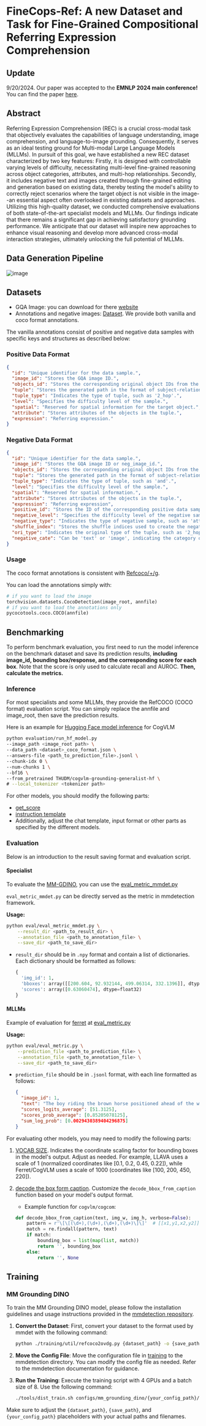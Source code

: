 # FineCops-Ref: A new Dataset and Task for Fine-Grained Compositional Referring Expression Comprehension

## Update
9/20/2024. Our paper was accepted to the **EMNLP 2024 main conference!** You can find the paper [here](https://arxiv.org/abs/2409.14750).

## Abstract
Referring Expression Comprehension (REC) is a crucial cross-modal task that objectively evaluates the capabilities of language understanding, image comprehension, and language-to-image grounding. Consequently, it serves as an ideal testing ground for Multi-modal Large Language Models (MLLMs). In pursuit of this goal, we have established a new REC dataset characterized by two key features: Firstly, it is designed with controllable varying levels of difficulty, necessitating multi-level fine-grained reasoning across object categories, attributes, and multi-hop relationships. Secondly, it includes negative text and images created through fine-grained editing and generation based on existing data, thereby testing the model's ability to correctly reject scenarios where the target object is not visible in the image--an essential aspect often overlooked in existing datasets and approaches. Utilizing this high-quality dataset, we conducted comprehensive evaluations of both state-of-the-art specialist models and MLLMs. Our findings indicate that there remains a significant gap in achieving satisfactory grounding performance. We anticipate that our dataset will inspire new approaches to enhance visual reasoning and develop more advanced cross-modal interaction strategies, ultimately unlocking the full potential of MLLMs.

## Data Generation Pipeline
![image](https://github.com/user-attachments/assets/57e0a2bb-865d-41f6-abcc-cdcfea5ff6bb)


## Datasets
- GQA Image: you can download for there [website](https://downloads.cs.stanford.edu/nlp/data/gqa/images.zip)
- Annotations and negative images: [Dataset](https://figshare.com/s/e323fe078924c8b36043?file=47091109). We provide both vanilla and coco format annotations.

The vanilla annotations consist of positive and negative data samples with specific keys and structures as described below:

### Positive Data Format

```json
{
  "id": "Unique identifier for the data sample.",
  "image_id": "Stores the GQA image ID.",
  "objects_id": "Stores the corresponding original object IDs from the GQA scene graph.",
  "tuple": "Stores the generated path in the format of subject-relation-object pairs.",
  "tuple_type": "Indicates the type of tuple, such as '2_hop'.",
  "level": "Specifies the difficulty level of the sample.",
  "spatial": "Reserved for spatial information for the target object.",
  "attribute": "Stores attributes of the objects in the tuple.",
  "expression": "Referring expression."
}
```

### Negative Data Format

```json
{
  "id": "Unique identifier for the data sample.",
  "image_id": "Stores the GQA image ID or neg_image_id.",
  "objects_id": "Stores the corresponding original object IDs from the GQA scene graph.",
  "tuple": "Stores the generated path in the format of subject-relation-object pairs.",
  "tuple_type": "Indicates the type of tuple, such as 'and'.",
  "level": "Specifies the difficulty level of the sample.",
  "spatial": "Reserved for spatial information.",
  "attribute": "Stores attributes of the objects in the tuple.",
  "expression": "Referring expression",
  "positive_id": "Stores the ID of the corresponding positive data sample.",
  "negative_level": "Specifies the difficulty level of the negative sample.",
  "negative_type": "Indicates the type of negative sample, such as 'attribute'.",
  "shuffle_index": "Stores the shuffle indices used to create the negative sample.",
  "ori_type": "Indicates the original type of the tuple, such as '2_hop'.",
  "negative_cate": "Can be 'text' or 'image', indicating the category of negativity."
}
```

### Usage
The coco format annotations is consistent with [Refcoco/+/g](https://zenodo.org/record/4729015/files/mdetr_annotations.tar.gz?download=1).

You can load the annotations simply with:

```python
# if you want to load the image
torchvision.datasets.CocoDetection(image_root, annfile)
# if you want to load the annotations only
pycocotools.coco.COCO(annfile)
```


## Benchmarking

To perform benchmark evaluation, you first need to run the model inference on the benchmark dataset and save its prediction results, **including image_id, bounding box/response, and the corresponding score for each box**. Note that the score is only used to calculate recall and AUROC. **Then, calculate the metrics.** 

### Inference

For most specialists and some MLLMs, they provide the RefCOCO (COCO format) evaluation script. You can simply replace the annfile and image_root, then save the prediction results.

Here is an example for [Hugging Face model inference](evaluation/run_hf_model.py) for CogVLM

```sh
python evaluation/run_hf_model.py
--image_path <image_root path> \
--data_path <dataset>_coco_format.json \
--answers-file <path_to_prediction_file>.jsonl \
--chunk-idx 0 \
--num-chunks 1 \
--bf16 \
--from_pretrained THUDM/cogvlm-grounding-generalist-hf \
# --local_tokenizer <tokenizer path>
```

For other models, you should modify the following parts:
- [get_score](./evaluation/run_hf_model.py#L88)
- [instruction template](./evaluation/run_hf_model.py#L58)
- Additionally, adjust the chat template, input format or other parts as specified by the different models.

### Evaluation

Below is an introduction to the result saving format and evaluation script.

#### Specialist
To evaluate the [MM-GDINO](https://github.com/open-mmlab/mmdetection/tree/main/configs/mm_grounding_dino), you can use the [eval_metric_mmdet.py](./evaluation/eval_metric_mmdet.py)

`eval_metric_mmdet.py` can be directly served as the metric in mmdetection framework.

**Usage:**

```sh
python eval/eval_metric_mmdet.py \
    --result_dir <path_to_result_dir> \
    --annotation_file <path_to_annotation_file> \
    --save_dir <path_to_save_dir>
```

- `result_dir` should be in `.npy` format and contain a list of dictionaries. Each dictionary should be formatted as follows:
  ```python
  {
    'img_id': 1,
    'bboxes': array([[200.604, 92.932144, 499.06314, 332.1396]], dtype=float32),
    'scores': array([0.63060474], dtype=float32)
  }
  ```


#### MLLMs

Example of evaluation for [ferret](https://github.com/apple/ml-ferret) at [eval_metric.py](./evaluation/eval_metric.py)

**Usage:**

```sh
python eval/eval_metric.py \
    --prediction_file <path_to_prediction_file> \
    --annotation_file <path_to_annotation_file> \
    --save_dir <path_to_save_dir>
```

- `prediction_file` should be in `.jsonl` format, with each line formatted as follows:

  ```json
  {
    "image_id": 1,
    "text": "The boy riding the brown horse positioned ahead of the white truck. in the image [526, 15, 798, 757].",
    "scores_logits_average": [51.3125],
    "scores_prob_average": [0.85205078125],
    "sum_log_prob": [0.0029430389404296875]
  }
  ```
For evaluating other models, you may need to modify the following parts:

1. [VOCAB SIZE](./evaluation/eval_metric.py#L133). Indicates the coordinate scaling factor for bounding boxes in the model's output. Adjust as needed. For example, LLAVA uses a scale of 1 (normalized coordinates like [0.1, 0.2, 0.45, 0.22]), while Ferret/CogVLM uses a scale of 1000 (coordinates like [100, 200, 450, 220]).
2. [decode the box form caption](./evaluation/eval_metric.py#L146). Customize the `decode_bbox_from_caption` function based on your model's output format.

   - Example function for `cogvlm/cogcom`:
   ```python
   def decode_bbox_from_caption(text, img_w, img_h, verbose=False):
       pattern = r'\[\[(\d+),(\d+),(\d+),(\d+)\]\]'  # [[x1,y1,x2,y2]] 
       match = re.findall(pattern, text)
       if match:
           bounding_box = list(map(list, match))
           return '', bounding_box
       else:
           return '', None
   ```

## Training

### MM Grounding DINO

To train the MM Grounding DINO model, please follow the installation guidelines and usage instructions provided in the [mmdetection repository](https://github.com/open-mmlab/mmdetection/blob/main/configs/mm_grounding_dino/README.md).

1. **Convert the Dataset**:
   First, convert your dataset to the format used by mmdet with the following command:
   ```bash
   python ./training/util/refcoco2ovdg.py {dataset_path} -o {save_path}
   ```

2. **Move the Config File**:
   Move the configuration file in [training](./training) to the mmdetection directory. You can modify the config file as needed. Refer to the mmdetection documentation for guidance.

3. **Run the Training**:
   Execute the training script with 4 GPUs and a batch size of 8. Use the following command:
   ```bash
   ./tools/dist_train.sh configs/mm_grounding_dino/{your_config_path}/grounding_dino_swin-t_finetune_4xb8_5e_{positive/all}.py 4
   ```

Make sure to adjust the `{dataset_path}`, `{save_path}`, and `{your_config_path}` placeholders with your actual paths and filenames.
